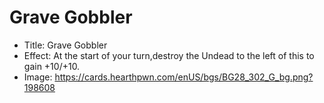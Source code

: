 # Grave Gobbler
- Title:  Grave Gobbler
- Effect:  At the start of your turn,destroy the Undead to the left of this to gain +10/+10.
- Image:  https://cards.hearthpwn.com/enUS/bgs/BG28_302_G_bg.png?198608
